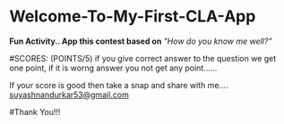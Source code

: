 # Welcome-To-My-First-CLA-App

**Fun Activity.. App this contest based on**
*"How do you know me well?"*

#SCORES: (POINTS/5)
if you give correct answer to the question we get one point, if it is
worng answer you not get any point......

If your score is good then take a snap and share with me....
suyashnandurkar53@gmail.com

#Thank You!!!
